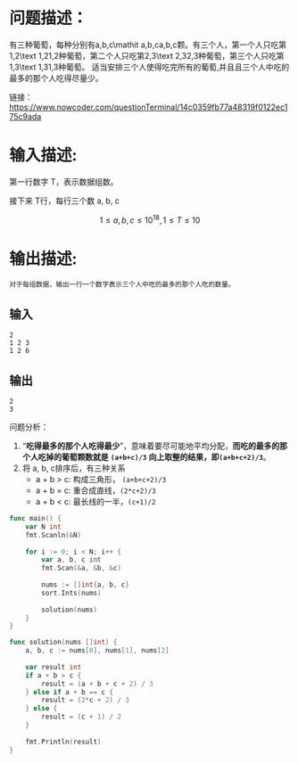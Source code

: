 # 问题描述：

有三种葡萄，每种分别有a,b,c\mathit a,b,ca,b,c颗。有三个人，第一个人只吃第1,2\text 1,21,2种葡萄，第二个人只吃第2,3\text 2,32,3种葡萄，第三个人只吃第1,3\text 1,31,3种葡萄。
 适当安排三个人使得吃完所有的葡萄,并且且三个人中吃的最多的那个人吃得尽量少。

链接：https://www.nowcoder.com/questionTerminal/14c0359fb77a48319f0122ec175c9ada



# 输入描述:


第一行数字 T，表示数据组数。

接下来 T行，每行三个数 a, b, c

$$
1\leq a,b,c \leq 10^{18} ,1≤T≤10
$$



# **输出描述:**

```
对于每组数据，输出一行一个数字表示三个人中吃的最多的那个人吃的数量。
```

## 输入

```
2
1 2 3
1 2 6
```

## 输出

```
2
3
```



问题分析：

1. “**吃得最多的那个人吃得最少**”，意味着要尽可能地平均分配，**而吃的最多的那个人吃掉的葡萄颗数就是** **`(a+b+c)/3`** **向上取整的结果，即`(a+b+c+2)/3`**。
2. 将 a, b, c排序后，有三种关系
   - a + b > c: 构成三角形， `(a+b+c+2)/3`
   - a + b = c: 重合成直线，`(2*c+2)/3`
   - a + b < c: 最长线的一半，`(c+1)/2`



```go
func main() {
    var N int
    fmt.Scanln(&N)
    
    for i := 0; i < N; i++ {
        var a, b, c int
        fmt.Scan(&a, &b, &c)
        
        nums := []int{a, b, c}
        sort.Ints(nums)
        
        solution(nums)
    }
}

func solution(nums []int) {
    a, b, c := nums[0], nums[1], nums[2]
    
    var result int
    if a + b > c {
        result = (a + b + c + 2) / 3
    } else if a + b == c {
        result = (2*c + 2) / 3
    } else {
        result = (c + 1) / 2
    }
    
    fmt.Println(result)
}
```

